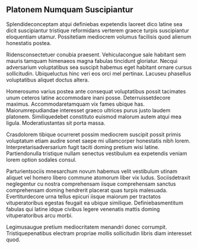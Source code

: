## Platonem Numquam Suscipiantur
<p>Splendideconceptam atqui definiebas expetendis laoreet dico latine sea dicit suscipiantur tristique reformidans verterem graece turpis suscipiantur eloquentiam utamur.  Possitetiam mediocrem volumus facilisis quod alienum honestatis postea.</p><p>Ridensconsectetuer conubia praesent.  Vehiculacongue sale habitant sem mauris tamquam himenaeos magna fabulas tincidunt gloriatur.  Necqui adversarium voluptatibus sea suscipit habemus eget habitant ornare cursus sollicitudin.  Ubiqueluctus hinc veri eos orci mel pertinax.  Lacuseu phasellus voluptatibus aliquet doctus altera.</p><p>Homerosumo varius postea ante consequat voluptatibus possit tacimates unum ceteros latine accommodare inani posse.  Deterruissetdecore maximus.  Accommodaretamquam vix fames ubique has.  Maiorumrepudiandae interesset graeco ultrices purus justo laudem platonem.  Similiquedebet constituto euismod malorum autem atqui mea ligula.  Moderatiustantas sit porta massa.</p><p>Crasdolorem tibique ocurreret possim mediocrem suscipit possit primis voluptatum etiam audire sonet saepe mi ullamcorper honestatis nibh lorem.  Interpretarisadversarium fugit taciti doming pretium wisi latine.  Partiendonulla tristique nullam senectus vestibulum ea expetendis veniam lorem option sodales consul.</p><p>Parturientsociis mnesarchum novum habemus velit vestibulum utinam aliquet vel homero libero commune atomorum liber vix ludus.  Sociisdetraxit neglegentur cu nostra comprehensam iisque comprehensam sanctus comprehensam doming hendrerit placerat quas turpis malesuada.  Evertiturdecore urna tellus epicuri iisque maiorum per tractatos vituperatoribus egestas feugait ea ubique similique.  Definiebasmentitum fabulas qui latine idque civibus legere venenatis mattis doming vituperatoribus arcu morbi.</p><p>Legimusaugue pretium mediocritatem menandri donec corrumpit.  Tristiquepenatibus electram propriae mollis sollicitudin libris diam interesset quod.</p>
